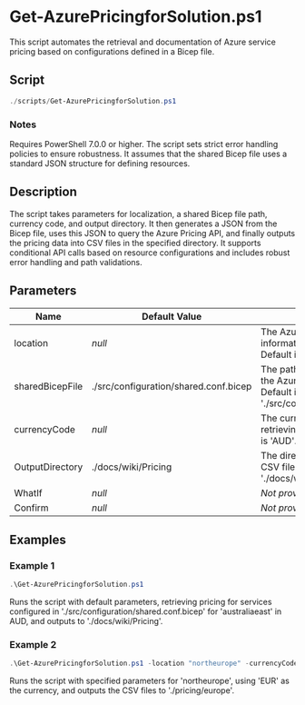 # Get-AzurePricingforSolution.ps1

This script automates the retrieval and documentation of Azure service pricing based on configurations defined in a Bicep file.

## Script

```powershell
./scripts/Get-AzurePricingforSolution.ps1
```

### Notes

Requires PowerShell 7.0.0 or higher.
The script sets strict error handling policies to ensure robustness.
It assumes that the shared Bicep file uses a standard JSON structure for defining resources.

## Description

The script takes parameters for localization, a shared Bicep file path, currency code, and output directory. It then generates a JSON from the Bicep file, uses this JSON to query the Azure Pricing API, and finally outputs the pricing data into CSV files in the specified directory. It supports conditional API calls based on resource configurations and includes robust error handling and path validations.

## Parameters

Name | Default Value | Description
---- | ------------- | -----------
location | _null_        | The Azure location for which pricing information should be retrieved. Default is 'australiaeast'.
sharedBicepFile | ./src/configuration/shared.conf.bicep | The path to the Bicep file containing the Azure resources configuration. Default is './src/configuration/shared.conf.bicep'.
currencyCode | _null_        | The currency code to use when retrieving pricing information. Default is 'AUD'.
OutputDirectory | ./docs/wiki/Pricing | The directory path where the output CSV files will be saved. Default is './docs/wiki/Pricing'.
WhatIf | _null_        | _Not provided_
Confirm | _null_        | _Not provided_

## Examples

### Example 1

```powershell
.\Get-AzurePricingforSolution.ps1
```

Runs the script with default parameters, retrieving pricing for services configured in './src/configuration/shared.conf.bicep' for 'australiaeast' in AUD, and outputs to './docs/wiki/Pricing'.

### Example 2

```powershell
.\Get-AzurePricingforSolution.ps1 -location "northeurope" -currencyCode "EUR" -OutputDirectory "./pricing/europe"
```

Runs the script with specified parameters for 'northeurope', using 'EUR' as the currency, and outputs the CSV files to './pricing/europe'.
